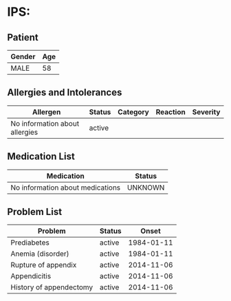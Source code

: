 # IPS:

## Patient

|Gender|Age|
|---|---|
|MALE|58|

## Allergies and Intolerances

|Allergen|Status|Category|Reaction|Severity|
|---|---|---|---|---|
|No information about allergies|active||||

## Medication List

|Medication|Status|
|---|---|
|No information about medications|UNKNOWN|

## Problem List

|Problem|Status|Onset|
|---|---|---|
|Prediabetes|active|1984-01-11|
|Anemia (disorder)|active|1984-01-11|
|Rupture of appendix|active|2014-11-06|
|Appendicitis|active|2014-11-06|
|History of appendectomy|active|2014-11-06|
